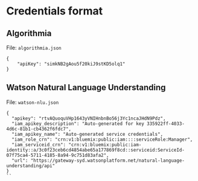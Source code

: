 # Credentials format

## Algorithmia

File: `algorithmia.json`

```
{
    "apiKey": "simkNB2gAou5f20kiJ9stKD5olq1"
}
```
## Watson Natural Language Understanding

File: `watson-nlu.json`

```
{
  "apikey": "rtvAQuoquVHp1643yVNIHnbnBo56j3Yc1ncaJHdN9Pdz",
  "iam_apikey_description": "Auto-generated for key 335922ff-4033-4d6c-81b1-cb4362f6fdc7",
  "iam_apikey_name": "Auto-generated service credentials",
  "iam_role_crn": "crn:v1:bluemix:public:iam::::serviceRole:Manager",
  "iam_serviceid_crn": "crn:v1:bluemix:public:iam-identity::a/3c0f23ceb6cd4854abe65a177869f8cd::serviceid:ServiceId-07f75ca4-5711-4185-8a94-9c751d83afa2",
  "url": "https://gateway-syd.watsonplatform.net/natural-language-understanding/api"
}
``
